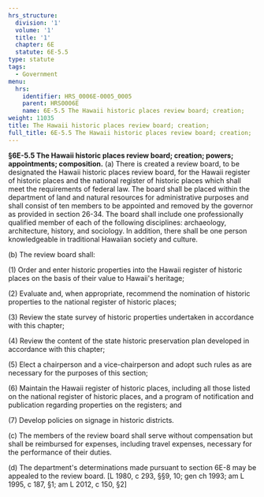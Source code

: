 ```yaml
---
hrs_structure:
  division: '1'
  volume: '1'
  title: '1'
  chapter: 6E
  statute: 6E-5.5
type: statute
tags:
  - Government
menu:
  hrs:
    identifier: HRS_0006E-0005_0005
    parent: HRS0006E
    name: 6E-5.5 The Hawaii historic places review board; creation;
weight: 11035
title: The Hawaii historic places review board; creation;
full_title: 6E-5.5 The Hawaii historic places review board; creation;
---
```

**§6E-5.5 The Hawaii historic places review board; creation; powers; appointments; composition.** (a) There is created a review board, to be designated the Hawaii historic places review board, for the Hawaii register of historic places and the national register of historic places which shall meet the requirements of federal law. The board shall be placed within the department of land and natural resources for administrative purposes and shall consist of ten members to be appointed and removed by the governor as provided in section 26-34\. The board shall include one professionally qualified member of each of the following disciplines: archaeology, architecture, history, and sociology. In addition, there shall be one person knowledgeable in traditional Hawaiian society and culture.

(b) The review board shall:

(1) Order and enter historic properties into the Hawaii register of historic places on the basis of their value to Hawaii's heritage;

(2) Evaluate and, when appropriate, recommend the nomination of historic properties to the national register of historic places;

(3) Review the state survey of historic properties undertaken in accordance with this chapter;

(4) Review the content of the state historic preservation plan developed in accordance with this chapter;

(5) Elect a chairperson and a vice-chairperson and adopt such rules as are necessary for the purposes of this section;

(6) Maintain the Hawaii register of historic places, including all those listed on the national register of historic places, and a program of notification and publication regarding properties on the registers; and

(7) Develop policies on signage in historic districts.

(c) The members of the review board shall serve without compensation but shall be reimbursed for expenses, including travel expenses, necessary for the performance of their duties.

(d) The department's determinations made pursuant to section 6E-8 may be appealed to the review board. [L 1980, c 293, §§9, 10; gen ch 1993; am L 1995, c 187, §1; am L 2012, c 150, §2]